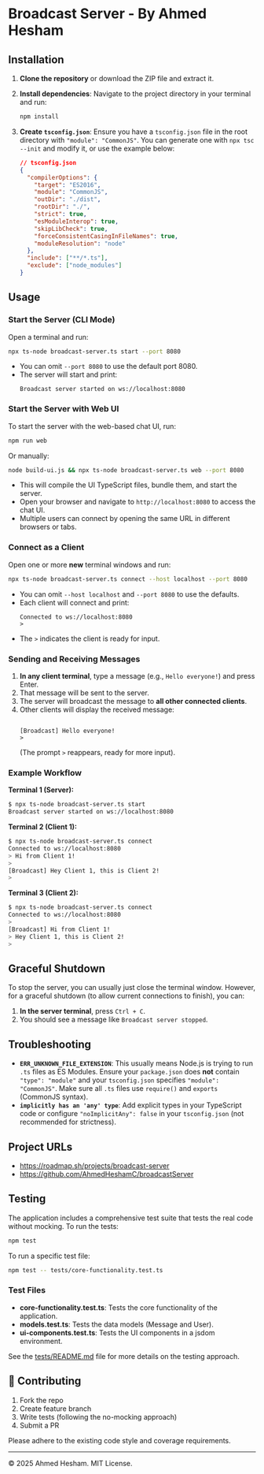 # Broadcast Server - By Ahmed Hesham

## Installation

1. **Clone the repository** or download the ZIP file and extract it.
2. **Install dependencies**: Navigate to the project directory in your terminal and run:

   ```bash
   npm install
   ```

3. **Create `tsconfig.json`**: Ensure you have a `tsconfig.json` file in the root directory with `"module": "CommonJS"`. You can generate one with `npx tsc --init` and modify it, or use the example below:

   ```json
   // tsconfig.json
   {
     "compilerOptions": {
       "target": "ES2016",
       "module": "CommonJS",
       "outDir": "./dist",
       "rootDir": "./",
       "strict": true,
       "esModuleInterop": true,
       "skipLibCheck": true,
       "forceConsistentCasingInFileNames": true,
       "moduleResolution": "node"
     },
     "include": ["**/*.ts"],
     "exclude": ["node_modules"]
   }
   ```

## Usage

### Start the Server (CLI Mode)

Open a terminal and run:

```bash
npx ts-node broadcast-server.ts start --port 8080
```

- You can omit `--port 8080` to use the default port 8080.
- The server will start and print:
  ```
  Broadcast server started on ws://localhost:8080
  ```

### Start the Server with Web UI

To start the server with the web-based chat UI, run:

```bash
npm run web
```

Or manually:

```bash
node build-ui.js && npx ts-node broadcast-server.ts web --port 8080
```

- This will compile the UI TypeScript files, bundle them, and start the server.
- Open your browser and navigate to `http://localhost:8080` to access the chat UI.
- Multiple users can connect by opening the same URL in different browsers or tabs.

### Connect as a Client

Open one or more **new** terminal windows and run:

```bash
npx ts-node broadcast-server.ts connect --host localhost --port 8080
```

- You can omit `--host localhost` and `--port 8080` to use the defaults.
- Each client will connect and print:
  ```
  Connected to ws://localhost:8080
  >
  ```
- The `>` indicates the client is ready for input.

### Sending and Receiving Messages

1.  **In any client terminal**, type a message (e.g., `Hello everyone!`) and press Enter.
2.  That message will be sent to the server.
3.  The server will broadcast the message to **all other connected clients**.
4.  Other clients will display the received message:
    ```

    [Broadcast] Hello everyone!
    >
    ```
    (The prompt `>` reappears, ready for more input).

### Example Workflow

**Terminal 1 (Server):**

```bash
$ npx ts-node broadcast-server.ts start
Broadcast server started on ws://localhost:8080
```

**Terminal 2 (Client 1):**

```bash
$ npx ts-node broadcast-server.ts connect
Connected to ws://localhost:8080
> Hi from Client 1!
>
[Broadcast] Hey Client 1, this is Client 2!
>
```

**Terminal 3 (Client 2):**

```bash
$ npx ts-node broadcast-server.ts connect
Connected to ws://localhost:8080
>
[Broadcast] Hi from Client 1!
> Hey Client 1, this is Client 2!
>
```

## Graceful Shutdown

To stop the server, you can usually just close the terminal window. However, for a graceful shutdown (to allow current connections to finish), you can:

1.  **In the server terminal**, press `Ctrl + C`.
2.  You should see a message like `Broadcast server stopped`.


## Troubleshooting

- **`ERR_UNKNOWN_FILE_EXTENSION`**: This usually means Node.js is trying to run `.ts` files as ES Modules. Ensure your `package.json` does **not** contain `"type": "module"` and your `tsconfig.json` specifies `"module": "CommonJS"`. Make sure all `.ts` files use `require()` and `exports` (CommonJS syntax).
- **`implicitly has an 'any' type`**: Add explicit types in your TypeScript code or configure `"noImplicitAny": false` in your `tsconfig.json` (not recommended for strictness).

## Project URLs
- https://roadmap.sh/projects/broadcast-server
- https://github.com/AhmedHeshamC/broadcastServer


## Testing

The application includes a comprehensive test suite that tests the real code without mocking. To run the tests:

```bash
npm test
```

To run a specific test file:

```bash
npm test -- tests/core-functionality.test.ts
```

### Test Files

- **core-functionality.test.ts**: Tests the core functionality of the application.
- **models.test.ts**: Tests the data models (Message and User).
- **ui-components.test.ts**: Tests the UI components in a jsdom environment.

See the [tests/README.md](tests/README.md) file for more details on the testing approach.

## 🤝 Contributing

1. Fork the repo
2. Create feature branch
3. Write tests (following the no-mocking approach)
4. Submit a PR

Please adhere to the existing code style and coverage requirements.

---

© 2025 Ahmed Hesham. MIT License.
